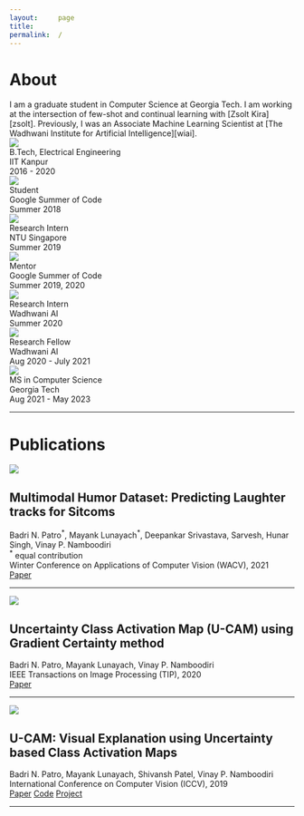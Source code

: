 ```yaml
---
layout:     page
title:      
permalink:  /
---
```

<h1>About</h1>
I am a graduate student in Computer Science at Georgia Tech. I am working at the intersection of few-shot and continual learning with [Zsolt Kira][zsolt]. Previously, I was an Associate Machine Learning Scientist at [The Wadhwani Institute for Artificial Intelligence][wiai].


<div class="row" id="timeline-logos">
    <div class="col-xs-3">
        <div class="logo-wrap">
            <span class="helper"></span>
            <a href="//www.iitk.ac.in/"><img src="/img/logos/iitk.png"></a>
        </div>
        <div class="logo-desc">
            B.Tech, Electrical Engineering <br> IIT Kanpur<br>
            2016 - 2020
        </div>
    </div>
    <div class="col-xs-3">
        <div class="logo-wrap">
            <span class="helper"></span>
            <a href="//summerofcode.withgoogle.com/"><img src="/img/logos/gsoc.png"></a>
        </div>
        <div class="logo-desc">
            Student<br>
            Google Summer of Code<br>
            Summer 2018
        </div>
    </div>
    <div class="col-xs-3">
        <div class="logo-wrap">
            <span class="helper"></span>
            <a href="//www.ntu.edu.sg/Pages/home.aspx"><img src="/img/logos/ntu.png"></a>
        </div>
        <div class="logo-desc">
            Research Intern<br>
            NTU Singapore<br>
            Summer 2019
        </div>
    </div>
    <div class="col-xs-3">
        <div class="logo-wrap">
            <span class="helper"></span>
            <a href="//cloudcv.org/"><img src="/img/logos/cloudv.png"></a>
        </div>
        <div class="logo-desc">
            Mentor<br>
            Google Summer of Code<br>
            Summer 2019, 2020
        </div>
    </div>
</div>
<div class="row" id="timeline-logos">
    <div class="col-xs-4">
        <div class="logo-wrap">
            <span class="helper"></span>
            <a href="//wadhwaniai.org/"><img  src="/img/logos/wiai2.jpg"></a>
        </div>
        <div class="logo-desc">
            Research Intern<br>
            Wadhwani AI<br>
            Summer 2020
        </div>
    </div>
    <div class="col-xs-4">
        <div class="logo-wrap">
            <span class="helper"></span>
            <a href="//wadhwaniai.org/"><img src="/img/logos/wiai2.jpg"></a>
        </div>
        <div class="logo-desc">
            Research Fellow<br>
            Wadhwani AI<br>
            Aug 2020 - July 2021
        </div>
    </div>
    <div class="col-xs-4">
        <div class="logo-wrap">
            <span class="helper"></span>
            <a href="//gatech.edu/"><img src="/img/logos/GTVertical_RGB.png"></a>
        </div>
        <div class="logo-desc">
            MS in Computer Science<br>
            Georgia Tech<br>
            Aug 2021 - May 2023
        </div>
    </div>
</div>

---

<a name="/publications"></a>

# Publications

<a name="/mhd"></a>
<div class="row">
<div class="col-xs-4">
<img src="/img/mhd/mhd2.png">
</div>
<div class="col-xs-8">
<h2 class="pubt">Multimodal Humor Dataset: Predicting Laughter tracks for Sitcoms</h2>
<p class="pubd">
    <span class="authors">Badri N. Patro<sup>*</sup>, Mayank Lunayach<sup>*</sup>, Deepankar Srivastava, Sarvesh, Hunar Singh, Vinay P. Namboodiri</span><br>
    <span><sup>*</sup> equal contribution</span>
    <br>
    <span class="conf">Winter Conference on Applications of Computer Vision (WACV), 2021</span><br>
    <span class="links">
        <a target="_blank" href="https://openaccess.thecvf.com/content/WACV2021/papers/Patro_Multimodal_Humor_Dataset_Predicting_Laughter_Tracks_for_Sitcoms_WACV_2021_paper.pdf">Paper</a>
    </span>
</p>
</div>
</div>



<hr>

<a name="/ucam-tip"></a>
<div class="row">
<div class="col-xs-4">
<img src="/img/ucam-tip/ucam_tip.png">
</div>
<div class="col-xs-8">
<h2 class="pubt">Uncertainty Class Activation Map (U-CAM) using Gradient Certainty method</h2>
<p class="pubd">
    <span class="authors">Badri N. Patro, Mayank Lunayach, Vinay P. Namboodiri</span><br>
    <span class="conf">IEEE Transactions on Image Processing (TIP), 2020</span><br>
    <span class="links">
        <a target="_blank" href="https://ieeexplore.ieee.org/document/9316944">Paper</a>
    </span>
    <br>
</p>
</div>
</div>

<hr>

<a name="/ucam-iccv"></a>
<div class="row">
<div class="col-xs-4">
<img style="opacity: 1" src="/img/ucam-iccv/ucam_iccv1.png">
</div>
<div class="col-xs-8">
<h2 class="pubt">U-CAM: Visual Explanation using Uncertainty based Class Activation Maps</h2>
<p class="pubd">
    <span class="authors">Badri N. Patro, Mayank Lunayach, Shivansh Patel, Vinay P. Namboodiri</span><br>
    <span class="conf">International Conference on Computer Vision (ICCV), 2019</span><br>
    <span class="links">
        <a target="_blank" href="http://openaccess.thecvf.com/content_ICCV_2019/html/Patro_U-CAM_Visual_Explanation_Using_Uncertainty_Based_Class_Activation_Maps_ICCV_2019_paper.html">Paper</a>
        <a target="_blank" href="https://github.com/DelTA-Lab-IITK/U-CAM">Code</a>
        <a target="_blank" href="https://delta-lab-iitk.github.io/U-CAM/">Project</a>
    </span>
</p>
</div>
</div>

<script src="/js/jquery.min.js"></script>
<script type="text/javascript">
    $('ul:gt(0) li:gt(12)').hide();
    $('#read-more-button > a').click(function() {
        $('ul:gt(0) li:gt(12)').show();
        $('#read-more-button').hide();
    });
</script>

---
[vinay]: https://vinaypn.github.io/
[wiai]: //www.wadhwaniai.org/
[zsolt]: https://www.cc.gatech.edu/~zk15/
